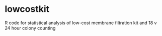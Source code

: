 # lowcostkit
R code for statistical analysis of low-cost membrane filtration kit and 18 v 24 hour colony counting
